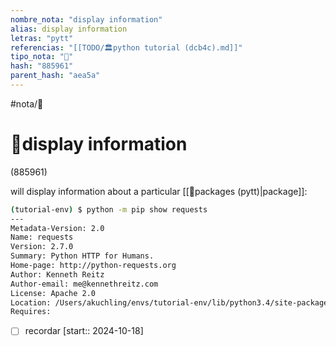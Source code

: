 ```yaml
---
nombre_nota: "display information"
alias: display information
letras: "pytt"
referencias: "[[TODO/🏛️python tutorial (dcb4c).md]]"
tipo_nota: "📑"
hash: "885961"
parent_hash: "aea5a"
---
```


#nota/📑

# 📑display information
<div class="hash">(885961)</div>


will display information about a particular [[📑packages (pytt)|package]]:
```bash
(tutorial-env) $ python -m pip show requests
---
Metadata-Version: 2.0
Name: requests
Version: 2.7.0
Summary: Python HTTP for Humans.
Home-page: http://python-requests.org
Author: Kenneth Reitz
Author-email: me@kennethreitz.com
License: Apache 2.0
Location: /Users/akuchling/envs/tutorial-env/lib/python3.4/site-packages
Requires:
```
- [ ] recordar  [start:: 2024-10-18]
